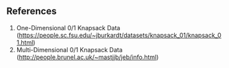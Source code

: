 
## References

1. One-Dimensional 0/1 Knapsack Data (https://people.sc.fsu.edu/~jburkardt/datasets/knapsack_01/knapsack_01.html)
2. Multi-Dimensional 0/1 Knapsack Data (http://people.brunel.ac.uk/~mastjjb/jeb/info.html)